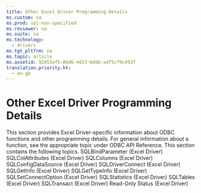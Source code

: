 ```yaml
---
title: Other Excel Driver Programming Details
ms.custom: na
ms.prod: sql-non-specified
ms.reviewer: na
ms.suite: na
ms.technology: 
  - drivers
ms.tgt_pltfrm: na
ms.topic: article
ms.assetid: 92453ef5-86d6-4d13-bdd6-a4f5cf9c453f
translation.priority.ht: 
  - en-gb
---
```

# Other Excel Driver Programming Details
<?xml version="1.0" encoding="utf-8"?>
<developerConceptualDocument xmlns="http://ddue.schemas.microsoft.com/authoring/2003/5" xmlns:xlink="http://www.w3.org/1999/xlink" xmlns:xsi="http://www.w3.org/2001/XMLSchema-instance" xsi:schemaLocation="http://ddue.schemas.microsoft.com/authoring/2003/5 http://dduestorage.blob.core.windows.net/ddueschema/developer.xsd">
  <introduction>
    <alert class="note">
      <para>This section provides Excel Driver-specific information about ODBC functions and other programming details. For general information about a function, see the appropriate topic under <legacyLink xlink:href="b7a49774-f458-44ce-9a04-a0457501405b">ODBC API Reference</legacyLink>.</para>
    </alert>
    <para>This section contains the following topics.  </para>
    <list class="bullet">
      <listItem>
        <para>             <legacyLink xlink:href="40489bc5-3e2a-425e-892d-e0dc037f4d7a">SQLBindParameter (Excel Driver)</legacyLink>           </para>
      </listItem>
      <listItem>
        <para>             <legacyLink xlink:href="7c4833e3-ff0c-4313-9ab8-21379ceab656">SQLColAttributes (Excel Driver)</legacyLink>           </para>
      </listItem>
      <listItem>
        <para>             <legacyLink xlink:href="4bae3fcd-0287-4f79-ad7c-8f7ab2f6f940">SQLColumns (Excel Driver)</legacyLink>           </para>
      </listItem>
      <listItem>
        <para>             <legacyLink xlink:href="885b3bea-f4b6-4902-b994-f78a912b612f">SQLConfigDataSource (Excel Driver)</legacyLink>           </para>
      </listItem>
      <listItem>
        <para>             <legacyLink xlink:href="285cb1ea-f461-4596-97f2-fc57af05dede">SQLDriverConnect (Excel Driver)</legacyLink>           </para>
      </listItem>
      <listItem>
        <para>             <legacyLink xlink:href="fed4aea2-6d3d-4199-a5db-3d033eb63927">SQLGetInfo (Excel Driver)</legacyLink>           </para>
      </listItem>
      <listItem>
        <para>             <legacyLink xlink:href="708845be-e6a1-4677-8113-c52819a43fa4">SQLGetTypeInfo (Excel Driver)</legacyLink>           </para>
      </listItem>
      <listItem>
        <para>             <legacyLink xlink:href="528d21d1-4516-4497-9da4-7b87d77e622a">SQLSetConnectOption (Excel Driver)</legacyLink>           </para>
      </listItem>
      <listItem>
        <para>             <legacyLink xlink:href="02506664-8dcc-4bd0-a8bb-d49fcbdd5722">SQLStatistics (Excel Driver)</legacyLink>           </para>
      </listItem>
      <listItem>
        <para>             <legacyLink xlink:href="9410b686-4b5b-4b51-b5ef-f9d2e7a48faa">SQLTables (Excel Driver)</legacyLink>           </para>
      </listItem>
      <listItem>
        <para>             <legacyLink xlink:href="821b4535-cec3-4e59-b681-87faf9d51575">SQLTransact (Excel Driver)</legacyLink>           </para>
      </listItem>
      <listItem>
        <para>             <legacyLink xlink:href="ef5d773b-4f8f-4005-b985-84b53d8e9f9b">Read-Only Status (Excel Driver)</legacyLink>           </para>
      </listItem>
    </list>
  </introduction>
  <relatedTopics />
</developerConceptualDocument>